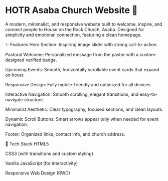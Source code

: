 # HOTR Asaba Church Website 🌟
A modern, minimalist, and responsive website built to welcome, inspire, and connect people to House on the Rock Church, Asaba.
Designed for simplicity and emotional connection, featuring a clean homepage.

✨ Features
Hero Section: Inspiring image slider with strong call-to-action.

Pastoral Welcome: Personalized message from the pastor with a custom-designed verified badge.

Upcoming Events: Smooth, horizontally scrollable event cards that expand on hover.

Responsive Design: Fully mobile-friendly and optimized for all devices.

Interactive Navigation: Smooth scrolling, elegant transitions, and easy-to-navigate structure.

Minimalist Aesthetic: Clear typography, focused sections, and clean layouts.

Dynamic Scroll Buttons: Smart arrows appear only when needed for event navigation.

Footer: Organized links, contact info, and church address.

🚀 Tech Stack
HTML5

CSS3 (with transitions and custom styling)

Vanilla JavaScript (for interactivity)

Responsive Web Design (RWD)
